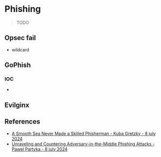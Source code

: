 # Phishing

> TODO


## Opsec fail

* wildcard



## GoPhish


### IOC

* 

## Evilginx


## References

* [A Smooth Sea Never Made a Skilled Phisherman - Kuba Gretzky - 8 july 2024](https://youtu.be/Nh99d3YnpI4)
* [Unraveling and Countering Adversary-in-the-Middle Phishing Attacks - Pawel Partyka - 8 july 2024](https://youtu.be/-W-LxcbUxI4)
